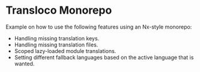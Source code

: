 # Transloco Monorepo

Example on how to use the following features using an Nx-style monorepo:

* Handling missing translation keys.
* Handling missing translation files.
* Scoped lazy-loaded module translations.
* Setting different fallback languages based on the active language that is wanted.
